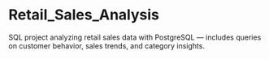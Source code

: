 # Retail_Sales_Analysis
SQL project analyzing retail sales data with PostgreSQL — includes queries on customer behavior, sales trends, and category insights.
